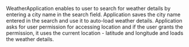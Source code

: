 WeatherApplication enables to user to search for weather details by entering a city name in the search field. Application saves the city name entered in the search and use it to 
auto-load weather details. Application asks for user permission for accessing location and if the user grants the permission, it uses the current location - latitude and longitude
and loads the weather details.

